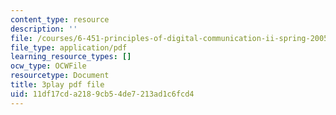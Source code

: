 ```yaml
---
content_type: resource
description: ''
file: /courses/6-451-principles-of-digital-communication-ii-spring-2005/11df17cda2189cb54de7213ad1c6fcd4_4HtXKIbiOvI.pdf
file_type: application/pdf
learning_resource_types: []
ocw_type: OCWFile
resourcetype: Document
title: 3play pdf file
uid: 11df17cd-a218-9cb5-4de7-213ad1c6fcd4
---
```

